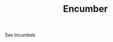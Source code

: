 ---
title: Encumber
letter: E
permalink: "/definitions/bld-encumber.html"
body: See Incumbeb
published_at: '2018-07-07'
source: Black's Law Dictionary 2nd Ed (1910)
layout: post
---